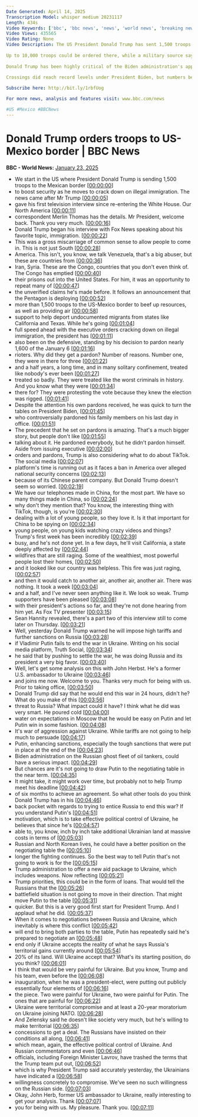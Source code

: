 ```yaml
---
Date Generated: April 14, 2025
Transcription Model: whisper medium 20231117
Length: 434s
Video Keywords: ['bbc', 'bbc news', 'news', 'world news', 'breaking news', 'us news', 'world', 'america', 'usa', 'usa news', 'india news']
Video Views: 435565
Video Rating: None
Video Description: The US President Donald Trump has sent 1,500 troops to the US-Mexico border to install barriers as part of his immigration crackdown.
 
Up to 10,000 troops could be ordered there, while a military source says they won't be involved in "law enforcement”.
 
Donald Trump has been highly critical of the Biden administration's approach to immigration, pledging to address "record" illegal border crossings and casting current migration as an "invasion". 
 
Crossings did reach record levels under President Biden, but numbers began dropping significantly even before Trump won the election.

Subscribe here: http://bit.ly/1rbfUog

For more news, analysis and features visit: www.bbc.com/news 

#US #Mexico #BBCNews
---
```


# Donald Trump orders troops to US-Mexico border | BBC News
**BBC - World News:** [January 23, 2025](https://www.youtube.com/watch?v=gY-okVLpgls)
*  We start in the US where President Donald Trump is sending 1,500 troops to the Mexican border [[00:00:00](https://www.youtube.com/watch?v=gY-okVLpgls&t=0.0s)]
*  to boost security as he moves to crack down on illegal immigration. The news came after Mr Trump [[00:00:05](https://www.youtube.com/watch?v=gY-okVLpgls&t=5.76s)]
*  gave his first television interview since re-entering the White House. Our North America [[00:00:11](https://www.youtube.com/watch?v=gY-okVLpgls&t=11.92s)]
*  correspondent Merlin Thomas has the details. Mr President, welcome back. Thank you very much. [[00:00:16](https://www.youtube.com/watch?v=gY-okVLpgls&t=16.32s)]
*  Donald Trump began his interview with Fox News speaking about his favorite topic, immigration. [[00:00:22](https://www.youtube.com/watch?v=gY-okVLpgls&t=22.64s)]
*  This was a gross miscarriage of common sense to allow people to come in. This is not just South [[00:00:28](https://www.youtube.com/watch?v=gY-okVLpgls&t=28.96s)]
*  America. This isn't, you know, we talk Venezuela, that's a big abuser, but these are countries from [[00:00:36](https://www.youtube.com/watch?v=gY-okVLpgls&t=36.0s)]
*  Iran, Syria. These are the Congo, countries that you don't even think of. The Congo has emptied [[00:00:40](https://www.youtube.com/watch?v=gY-okVLpgls&t=40.88s)]
*  their prisons out into the United States. For him, it was an opportunity to repeat many of [[00:00:47](https://www.youtube.com/watch?v=gY-okVLpgls&t=47.120000000000005s)]
*  the unverified claims he's made before. It follows an announcement that the Pentagon is deploying [[00:00:52](https://www.youtube.com/watch?v=gY-okVLpgls&t=52.88s)]
*  more than 1,500 troops to the US-Mexico border to beef up resources, as well as providing air [[00:00:58](https://www.youtube.com/watch?v=gY-okVLpgls&t=58.160000000000004s)]
*  support to help deport undocumented migrants from states like California and Texas. While he's going [[00:01:04](https://www.youtube.com/watch?v=gY-okVLpgls&t=64.8s)]
*  full speed ahead with the executive orders cracking down on illegal immigration, the president has [[00:01:11](https://www.youtube.com/watch?v=gY-okVLpgls&t=71.6s)]
*  also been on the defensive, standing by his decision to pardon nearly 1,600 of the January 6 [[00:01:16](https://www.youtube.com/watch?v=gY-okVLpgls&t=76.48s)]
*  rioters. Why did they get a pardon? Number of reasons. Number one, they were in there for three [[00:01:22](https://www.youtube.com/watch?v=gY-okVLpgls&t=82.96000000000001s)]
*  and a half years, a long time, and in many solitary confinement, treated like nobody's ever been [[00:01:27](https://www.youtube.com/watch?v=gY-okVLpgls&t=87.52000000000001s)]
*  treated so badly. They were treated like the worst criminals in history. And you know what they were [[00:01:34](https://www.youtube.com/watch?v=gY-okVLpgls&t=94.56s)]
*  there for? They were protesting the vote because they knew the election was rigged. [[00:01:41](https://www.youtube.com/watch?v=gY-okVLpgls&t=101.04s)]
*  Despite the attention his own pardons received, he was quick to turn the tables on President Biden, [[00:01:45](https://www.youtube.com/watch?v=gY-okVLpgls&t=105.52000000000001s)]
*  who controversially pardoned his family members on his last day in office. [[00:01:51](https://www.youtube.com/watch?v=gY-okVLpgls&t=111.12s)]
*  The precedent that he set on pardons is amazing. That's a much bigger story, but people don't like [[00:01:55](https://www.youtube.com/watch?v=gY-okVLpgls&t=115.68s)]
*  talking about it. He pardoned everybody, but he didn't pardon himself. Aside from issuing executive [[00:02:00](https://www.youtube.com/watch?v=gY-okVLpgls&t=120.56s)]
*  orders and pardons, Trump is also considering what to do about TikTok. The social media [[00:02:07](https://www.youtube.com/watch?v=gY-okVLpgls&t=127.76s)]
*  platform's time is running out as it faces a ban in America over alleged national security concerns [[00:02:13](https://www.youtube.com/watch?v=gY-okVLpgls&t=133.12s)]
*  because of its Chinese parent company. But Donald Trump doesn't seem so worried. [[00:02:19](https://www.youtube.com/watch?v=gY-okVLpgls&t=139.12s)]
*  We have our telephones made in China, for the most part. We have so many things made in China, so [[00:02:24](https://www.youtube.com/watch?v=gY-okVLpgls&t=144.16s)]
*  why don't they mention that? You know, the interesting thing with TikTok, though, is you're [[00:02:30](https://www.youtube.com/watch?v=gY-okVLpgls&t=150.0s)]
*  dealing with a lot of young people, so they love it. Is it that important for China to be spying on [[00:02:34](https://www.youtube.com/watch?v=gY-okVLpgls&t=154.0s)]
*  young people, on young kids watching crazy videos and things? Trump's first week has been incredibly [[00:02:39](https://www.youtube.com/watch?v=gY-okVLpgls&t=159.12s)]
*  busy, and he's not done yet. In a few days, he'll visit California, a state deeply affected by [[00:02:44](https://www.youtube.com/watch?v=gY-okVLpgls&t=164.32s)]
*  wildfires that are still raging. Some of the wealthiest, most powerful people lost their homes, [[00:02:50](https://www.youtube.com/watch?v=gY-okVLpgls&t=170.64s)]
*  and it looked like our country was helpless. This fire was just raging, [[00:02:57](https://www.youtube.com/watch?v=gY-okVLpgls&t=177.04s)]
*  and then it would catch to another air, another air, another air. There was nothing. It took a week [[00:03:04](https://www.youtube.com/watch?v=gY-okVLpgls&t=184.16s)]
*  and a half, and I've never seen anything like it. We look so weak. Trump supporters have been pleased [[00:03:08](https://www.youtube.com/watch?v=gY-okVLpgls&t=188.23999999999998s)]
*  with their president's actions so far, and they're not done hearing from him yet. As Fox TV presenter [[00:03:15](https://www.youtube.com/watch?v=gY-okVLpgls&t=195.68s)]
*  Sean Hannity revealed, there's a part two of this interview still to come later on Thursday. [[00:03:21](https://www.youtube.com/watch?v=gY-okVLpgls&t=201.6s)]
*  Well, yesterday Donald Trump warned he will impose high tariffs and further sanctions on Russia [[00:03:28](https://www.youtube.com/watch?v=gY-okVLpgls&t=208.24s)]
*  if Vladimir Putin fails to end the war in Ukraine. Writing on his social media platform, Truth Social, [[00:03:34](https://www.youtube.com/watch?v=gY-okVLpgls&t=214.32s)]
*  he said that by pushing to settle the war, he was doing Russia and its president a very big favor. [[00:03:40](https://www.youtube.com/watch?v=gY-okVLpgls&t=220.56s)]
*  Well, let's get some analysis on this with John Herbst. He's a former U.S. ambassador to Ukraine [[00:03:46](https://www.youtube.com/watch?v=gY-okVLpgls&t=226.07999999999998s)]
*  and joins me now. Welcome to you. Thanks very much for being with us. Prior to taking office, [[00:03:50](https://www.youtube.com/watch?v=gY-okVLpgls&t=230.8s)]
*  Donald Trump did say that he would end this war in 24 hours, didn't he? What do you make of this [[00:03:56](https://www.youtube.com/watch?v=gY-okVLpgls&t=236.08s)]
*  threat to Russia? What impact could it have? I think what he did was very smart. He poured cold [[00:04:00](https://www.youtube.com/watch?v=gY-okVLpgls&t=240.4s)]
*  water on expectations in Moscow that he would be easy on Putin and let Putin win in some fashion. [[00:04:08](https://www.youtube.com/watch?v=gY-okVLpgls&t=248.48000000000002s)]
*  It's war of aggression against Ukraine. While tariffs are not going to help much to persuade [[00:04:17](https://www.youtube.com/watch?v=gY-okVLpgls&t=257.04s)]
*  Putin, enhancing sanctions, especially the tough sanctions that were put in place at the end of the [[00:04:23](https://www.youtube.com/watch?v=gY-okVLpgls&t=263.12s)]
*  Biden administration on the Russian ghost fleet of oil tankers, could have a serious impact. [[00:04:29](https://www.youtube.com/watch?v=gY-okVLpgls&t=269.04s)]
*  But chances are it's not going to draw Putin to the negotiating table in the near term. [[00:04:35](https://www.youtube.com/watch?v=gY-okVLpgls&t=275.52000000000004s)]
*  It might take, it might work over time, but probably not to help Trump meet his deadline [[00:04:42](https://www.youtube.com/watch?v=gY-okVLpgls&t=282.8s)]
*  of six months to achieve an agreement. So what other tools do you think Donald Trump has in his [[00:04:46](https://www.youtube.com/watch?v=gY-okVLpgls&t=286.72s)]
*  back pocket with regards to trying to entice Russia to end this war? If you understand Putin's [[00:04:51](https://www.youtube.com/watch?v=gY-okVLpgls&t=291.2s)]
*  motivation, which is to take effective political control of Ukraine, he believes that since he's [[00:04:57](https://www.youtube.com/watch?v=gY-okVLpgls&t=297.6s)]
*  able to, you know, inch by inch take additional Ukrainian land at massive costs in terms of [[00:05:03](https://www.youtube.com/watch?v=gY-okVLpgls&t=303.92s)]
*  Russian and North Korean lives, he could have a better position on the negotiating table the [[00:05:10](https://www.youtube.com/watch?v=gY-okVLpgls&t=310.48s)]
*  longer the fighting continues. So the best way to tell Putin that's not going to work is for the [[00:05:15](https://www.youtube.com/watch?v=gY-okVLpgls&t=315.68s)]
*  Trump administration to offer a new aid package to Ukraine, which includes weapons. Now reflecting [[00:05:21](https://www.youtube.com/watch?v=gY-okVLpgls&t=321.28000000000003s)]
*  Trump priorities, this could be in the form of loans. That would tell the Russians that the [[00:05:26](https://www.youtube.com/watch?v=gY-okVLpgls&t=326.48s)]
*  battlefield situation is not going to move in their direction. That might move Putin to the table [[00:05:31](https://www.youtube.com/watch?v=gY-okVLpgls&t=331.84000000000003s)]
*  quicker. But this is a very good first start for President Trump. And I applaud what he did. [[00:05:37](https://www.youtube.com/watch?v=gY-okVLpgls&t=337.04s)]
*  When it comes to negotiations between Russia and Ukraine, which inevitably is where this conflict [[00:05:42](https://www.youtube.com/watch?v=gY-okVLpgls&t=342.08000000000004s)]
*  will end to bring both parties to the table, Putin has repeatedly said he's prepared to negotiate an [[00:05:48](https://www.youtube.com/watch?v=gY-okVLpgls&t=348.32s)]
*  end only if Ukraine accepts the reality of what he says Russia's territorial gains currently around [[00:05:54](https://www.youtube.com/watch?v=gY-okVLpgls&t=354.72s)]
*  20% of its land. Will Ukraine accept that? What's its starting position, do you think? [[00:06:01](https://www.youtube.com/watch?v=gY-okVLpgls&t=361.44s)]
*  I think that would be very painful for Ukraine. But you know, Trump and his team, even before the [[00:06:08](https://www.youtube.com/watch?v=gY-okVLpgls&t=368.88s)]
*  inauguration, when he was a president-elect, were putting out publicly essentially four elements of [[00:06:16](https://www.youtube.com/watch?v=gY-okVLpgls&t=376.48s)]
*  the piece. Two were painful for Ukraine, two were painful for Putin. The ones that are painful for [[00:06:22](https://www.youtube.com/watch?v=gY-okVLpgls&t=382.32s)]
*  Ukraine were territorial compromise and at least a 20-year moratorium on Ukraine joining NATO. [[00:06:28](https://www.youtube.com/watch?v=gY-okVLpgls&t=388.24s)]
*  And Zelensky said he doesn't like society very much, but he's willing to make territorial [[00:06:35](https://www.youtube.com/watch?v=gY-okVLpgls&t=395.76s)]
*  concessions to get a deal. The Russians have insisted on their conditions all along, [[00:06:41](https://www.youtube.com/watch?v=gY-okVLpgls&t=401.2s)]
*  which mean, again, the effective political control of Ukraine. And Russian commentators and even [[00:06:46](https://www.youtube.com/watch?v=gY-okVLpgls&t=406.48s)]
*  officials, including Foreign Minister Lavrov, have trashed the terms that the Trump team put out, [[00:06:52](https://www.youtube.com/watch?v=gY-okVLpgls&t=412.4s)]
*  which is why President Trump said accurately yesterday, the Ukrainians have indicated a [[00:06:58](https://www.youtube.com/watch?v=gY-okVLpgls&t=418.56s)]
*  willingness concretely to compromise. We've seen no such willingness on the Russian side. [[00:07:03](https://www.youtube.com/watch?v=gY-okVLpgls&t=423.44s)]
*  Okay, John Herb, former US ambassador to Ukraine, really interesting to get your analysis. Thank [[00:07:07](https://www.youtube.com/watch?v=gY-okVLpgls&t=427.91999999999996s)]
*  you for being with us. My pleasure. Thank you. [[00:07:11](https://www.youtube.com/watch?v=gY-okVLpgls&t=431.84s)]
